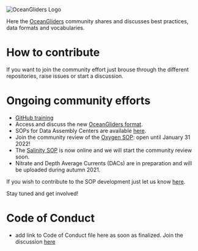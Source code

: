 ![ OceanGliders Logo](.github/profile/logo-ocean-gliders.png, "OceanGliders Logo")

Here the [OceanGliders](https://www.oceangliders.org) community shares and discusses best practices, data formats and vocabularies. 

# How to contribute
If you want to join the community effort just brouse through the different repositories, raise issues or start a discussion.

# Ongoing community efforts
- [GitHub training](https://github.com/OceanGlidersCommunity/LearningGitHub/discussions/20)
- Access and discuss the new [OceanGliders format](https://github.com/OceanGlidersCommunity/OG1.0-user-manual).
- SOPs for Data Assembly Centers are available [here](https://oceangliderscommunity.github.io/Oxygen_SOP/README.html).
- Join the community review of the [Oxygen SOP](https://oceangliderscommunity.github.io/Oxygen_SOP/README.html#): open until January 31 2022!
- The [Salinity SOP](https://oceangliderscommunity.github.io/Salinity_SOP/README.html#) is now online and we will start the community review soon. 
- Nitrate and Depth Average Currents (DACs) are in preparation and will be uploaded during autumn 2021. 

If you wish to contribute to the SOP development just let us know [here](https://github.com/OceanGlidersCommunity/OceanGliders/discussions/1).

Stay tuned and get involved!

# Code of Conduct
- add link to Code of Conduct file here as soon as finalized. Join the discussion [here](https://github.com/OceanGlidersCommunity/OG-format-user-manual/pull/23)

